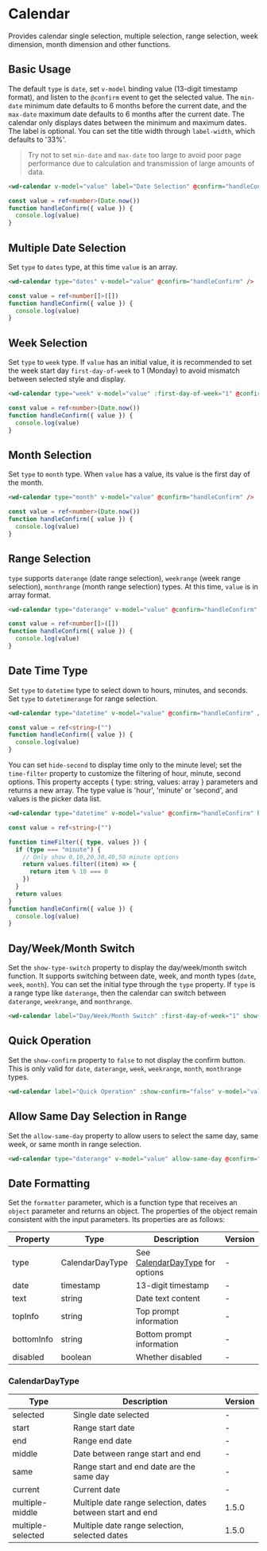 # Calendar

Provides calendar single selection, multiple selection, range selection, week dimension, month dimension and other functions.

## Basic Usage

The default `type` is `date`, set `v-model` binding value (13-digit timestamp format), and listen to the `@confirm` event to get the selected value. The `min-date` minimum date defaults to 6 months before the current date, and the `max-date` maximum date defaults to 6 months after the current date. The calendar only displays dates between the minimum and maximum dates. The label is optional. You can set the title width through `label-width`, which defaults to '33%'.

> Try not to set `min-date` and `max-date` too large to avoid poor page performance due to calculation and transmission of large amounts of data.

```html
<wd-calendar v-model="value" label="Date Selection" @confirm="handleConfirm" />
```

```typescript
const value = ref<number>(Date.now())
function handleConfirm({ value }) {
  console.log(value)
}
```

## Multiple Date Selection

Set `type` to `dates` type, at this time `value` is an array.

```html
<wd-calendar type="dates" v-model="value" @confirm="handleConfirm" />
```

```typescript
const value = ref<number[]>([])
function handleConfirm({ value }) {
  console.log(value)
}
```

## Week Selection

Set `type` to `week` type. If `value` has an initial value, it is recommended to set the week start day `first-day-of-week` to 1 (Monday) to avoid mismatch between selected style and display.

```html
<wd-calendar type="week" v-model="value" :first-day-of-week="1" @confirm="handleConfirm" />
```

```typescript
const value = ref<number>(Date.now())
function handleConfirm({ value }) {
  console.log(value)
}
```

## Month Selection

Set `type` to `month` type. When `value` has a value, its value is the first day of the month.

```html
<wd-calendar type="month" v-model="value" @confirm="handleConfirm" />
```

```typescript
const value = ref<number>(Date.now())
function handleConfirm({ value }) {
  console.log(value)
}
```

## Range Selection

`type` supports `daterange` (date range selection), `weekrange` (week range selection), `monthrange` (month range selection) types. At this time, `value` is in array format.

```html
<wd-calendar type="daterange" v-model="value" @confirm="handleConfirm" />
```

```typescript
const value = ref<number[]>([])
function handleConfirm({ value }) {
  console.log(value)
}
```

## Date Time Type

Set `type` to `datetime` type to select down to hours, minutes, and seconds. Set `type` to `datetimerange` for range selection.

```html
<wd-calendar type="datetime" v-model="value" @confirm="handleConfirm" />
```

```typescript
const value = ref<string>("")
function handleConfirm({ value }) {
  console.log(value)
}
```

You can set `hide-second` to display time only to the minute level; set the `time-filter` property to customize the filtering of hour, minute, second options. This property accepts { type: string, values: array } parameters and returns a new array. The type value is 'hour', 'minute' or 'second', and values is the picker data list.

```html
<wd-calendar type="datetime" v-model="value" @confirm="handleConfirm" hide-second :time-filter="timeFilter" />
```

```typescript
const value = ref<string>("")

function timeFilter({ type, values }) {
  if (type === "minute") {
    // Only show 0,10,20,30,40,50 minute options
    return values.filter((item) => {
      return item % 10 === 0
    })
  }
  return values
}
function handleConfirm({ value }) {
  console.log(value)
}
```

## Day/Week/Month Switch

Set the `show-type-switch` property to display the day/week/month switch function. It supports switching between date, week, and month types (`date`, `week`, `month`). You can set the initial type through the `type` property. If `type` is a range type like `daterange`, then the calendar can switch between `daterange`, `weekrange`, and `monthrange`.

```html
<wd-calendar label="Day/Week/Month Switch" :first-day-of-week="1" show-type-switch v-model="value" @confirm="handleConfirm" />
```

## Quick Operation

Set the `show-confirm` property to `false` to not display the confirm button. This is only valid for `date`, `daterange`, `week`, `weekrange`, `month`, `monthrange` types.

```html
<wd-calendar label="Quick Operation" :show-confirm="false" v-model="value" @confirm="handleConfirm" />
```

## Allow Same Day Selection in Range

Set the `allow-same-day` property to allow users to select the same day, same week, or same month in range selection.

```html
<wd-calendar type="daterange" v-model="value" allow-same-day @confirm="handleConfirm" />
```

## Date Formatting

Set the `formatter` parameter, which is a function type that receives an `object` parameter and returns an object. The properties of the object remain consistent with the input parameters. Its properties are as follows:

| Property   | Type            | Description                                      | Version |
| ---------- | --------------- | ------------------------------------------------ | ------- |
| type       | CalendarDayType | See [CalendarDayType](#calendardaytype) for options | -       |
| date       | timestamp       | 13-digit timestamp                               | -       |
| text       | string          | Date text content                                | -       |
| topInfo    | string          | Top prompt information                           | -       |
| bottomInfo | string          | Bottom prompt information                        | -       |
| disabled   | boolean         | Whether disabled                                 | -       |

### CalendarDayType

| Type             | Description                                           | Version |
| ---------------- | ----------------------------------------------------- | ------- |
| selected         | Single date selected                                  | -       |
| start            | Range start date                                      | -       |
| end              | Range end date                                        | -       |
| middle           | Date between range start and end                      | -       |
| same             | Range start and end date are the same day            | -       |
| current          | Current date                                         | -       |
| multiple-middle  | Multiple date range selection, dates between start and end | 1.5.0   |
| multiple-selected| Multiple date range selection, selected dates         | 1.5.0   |